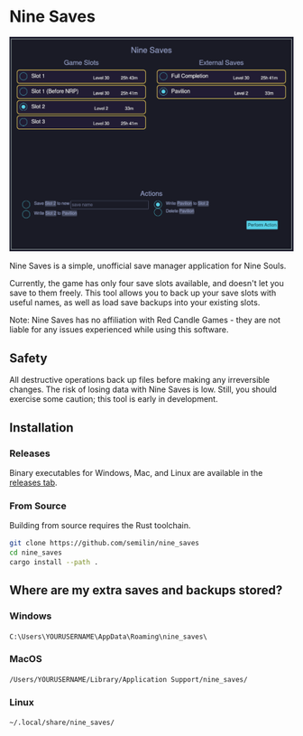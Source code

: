 # Nine Saves 
![Image of GUI](./assets/readme_image.png) 

Nine Saves is a simple, unofficial save manager application for Nine Souls.

Currently, the game has only four save slots available, and doesn't let you save
to them freely. This tool allows you to back up your save slots with
useful names, as well as load save backups into your existing slots.

Note: Nine Saves has no affiliation with Red Candle Games - they are
not liable for any issues experienced while using this software.

## Safety
All destructive operations back up files before making any
irreversible changes. The risk of losing data with Nine Saves is low.
Still, you should exercise some caution; this tool is early in
development.

## Installation
### Releases
Binary executables for Windows, Mac, and Linux are available in the [releases tab](https://github.com/semilin/nine_saves/latest).
### From Source
Building from source requires the Rust toolchain.
```sh
git clone https://github.com/semilin/nine_saves
cd nine_saves
cargo install --path .
```

## Where are my extra saves and backups stored?
### Windows
`C:\Users\YOURUSERNAME\AppData\Roaming\nine_saves\`
### MacOS
`/Users/YOURUSERNAME/Library/Application Support/nine_saves/`
### Linux
`~/.local/share/nine_saves/`
